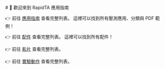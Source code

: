 <PasswordProtection>
# 🚀 歡迎來到 RapidTA 應用指南



👉 前往 [應用指南](/guide/applications) 查看完整列表。
這裡可以找到所有壓測應用、分類與 PDF 範例！

👉 前往 [配件](/guide/accessories) 查看完整列表。
這裡可以找到所有配件！

👉 前往 [影片](/guide/video) 查看完整列表。

👉 前往 [實驗動作](/guide/typeofaction) 查看完整列表。
</PasswordProtection>
